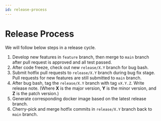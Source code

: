 ```yaml
---
id: release-process
---
```



# Release Process

We will follow below steps in a release cycle.

1. Develop new features in `feature` branch, then merge to `main` branch after pull request is approved and all test passed.
2. After code freeze, check out new `release/X.Y` branch for bug bash.
3. Submit hotfix pull requests to `release/X.Y` branch during bug fix stage. Pull requests for new features are still submitted to `main` branch.
4. After bug bash, tag the `release/X.Y` branch with tag `vX.Y.Z`. Write release note. (Where **X** is the major version, **Y** is the minor version, and **Z** is the patch version.)
5. Generate corresponding docker image based on the latest release branch.
6. Cherry-pick and merge hotfix commits in `release/X.Y` branch back to `main` branch.